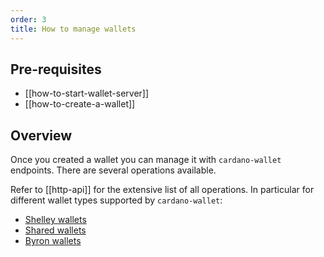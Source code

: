 ```yaml
---
order: 3
title: How to manage wallets
---
```


## Pre-requisites

 - [[how-to-start-wallet-server]]
 - [[how-to-create-a-wallet]]

## Overview

Once you created a wallet you can manage it with `cardano-wallet` endpoints. There are several operations available.

Refer to [[http-api]] for the extensive list of all operations. In particular for different wallet types supported by `cardano-wallet`:

 - [Shelley wallets](https://input-output-hk.github.io/cardano-wallet/api/edge/#tag/Wallets)
 - [Shared wallets](https://input-output-hk.github.io/cardano-wallet/api/edge/#tag/Shared-Wallets)
 - [Byron wallets](https://input-output-hk.github.io/cardano-wallet/api/edge/#tag/Byron-Wallets)
